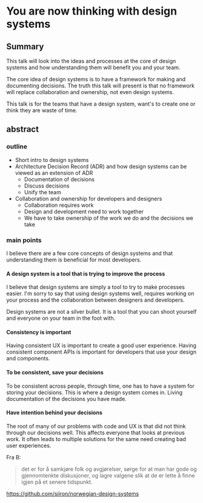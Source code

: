 # You are now thinking with design systems

## Summary

This talk will look into the ideas and processes at the core of design systems and how understanding them will benefit you and your team. 

The core idea of design systems is to have a framework for making and documenting decisions. The truth this talk will present is that no framework will replace collaboration and ownership, not even design systems.

This talk is for the teams that have a design system, want's to create one or think they are waste of time. 

## abstract

### outline

- Short intro to design systems
- Architecture Decision Record (ADR) and how design systems can be viewed as an extension of ADR 
  - Documentation of decisions
  - Discuss decisions
  - Unify the team
- Collaboration and ownership for developers and designers
  - Collaboration requires work
  - Design and development need to work together
  - We have to take ownership of the work we do and the decisions we take



### main points

I believe there are a few core concepts of design systems and that understanding them is beneficial for most developers.


#### A design system is a tool that is trying to improve the process

I believe that design systems are simply a tool to try to make processes easier. I'm sorry to say that using design systems well, requires working on your process and the collaboration between designers and developers.

Design systems are not a silver bullet. It is a tool that you can shoot yourself and everyone on your team in the foot with.


#### Consistency is important 

Having consistent UX is important to create a good user experience. Having consistent component APIs is important for developers that use your design and components.
 

#### To be consistent, save your decisions

To be consistent across people, through time, one has to have a system for storing your decisions. This is where a design system comes in. Living documentation of the decisions you have made.


#### Have intention behind your decisions 

The root of many of our problems with code and UX is that did not think through our decisions well. This affects everyone that looks at previous work. It often leads to multiple solutions for the same need creating bad user experiences.











Fra B:
> det er for å samkjøre folk og avgjørelser, sørge for at man har gode og gjennomtenkte diskusjoner, og lagre valgene slik at de er lette å finne igjen på et senere tidspunkt.

https://github.com/siiron/norwegian-design-systems